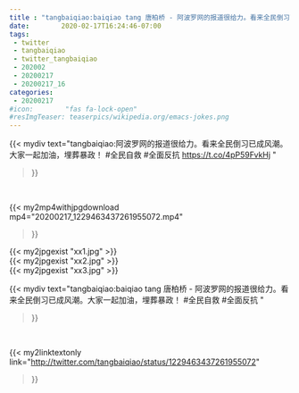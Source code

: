 ```yaml
---
title : "tangbaiqiao:baiqiao tang 唐柏桥 - 阿波罗网的报道很给力。看来全民倒习已成风潮。大家一起加油，埋葬暴政！ #全民自救 #全面反抗 "
date:        2020-02-17T16:24:46-07:00
tags:
 - twitter
 - tangbaiqiao
 - twitter_tangbaiqiao
 - 202002
 - 20200217
 - 20200217_16
categories:
 - 20200217
#icon:        "fas fa-lock-open"
#resImgTeaser: teaserpics/wikipedia.org/emacs-jokes.png
---
```


{{< mydiv text="tangbaiqiao:阿波罗网的报道很给力。看来全民倒习已成风潮。大家一起加油，埋葬暴政！ #全民自救 #全面反抗  https://t.co/4pP59FvkHj "
>}}
<br>


{{< my2mp4withjpgdownload mp4="20200217_1229463437261955072.mp4"
>}}

{{< my2jpgexist "xx1.jpg" >}}<br>
{{< my2jpgexist "xx2.jpg" >}}<br>
{{< my2jpgexist "xx3.jpg" >}}<br>



{{< mydiv text="tangbaiqiao:baiqiao tang 唐柏桥 - 阿波罗网的报道很给力。看来全民倒习已成风潮。大家一起加油，埋葬暴政！ #全民自救 #全面反抗 "
>}}
<br>

{{< my2linktextonly link="http://twitter.com/tangbaiqiao/status/1229463437261955072"
>}}


<br>

